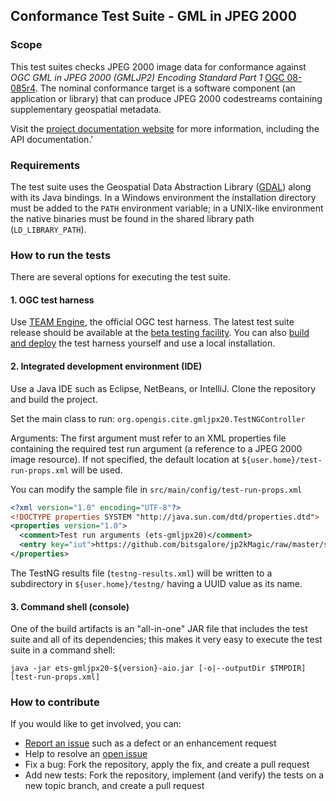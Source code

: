 ## Conformance Test Suite - GML in JPEG 2000

### Scope

This test suites checks JPEG 2000 image data for conformance against _OGC GML 
in JPEG 2000 (GMLJP2) Encoding Standard Part 1_ [OGC 08-085r4](http://docs.opengeospatial.org/is/08-085r4/08-085r4.html).
The nominal conformance target is a software component (an application or library) 
that can produce JPEG 2000 codestreams containing supplementary geospatial metadata.

Visit the [project documentation website](http://opengeospatial.github.io/ets-gmljpx20/) 
for more information, including the API documentation.'


### Requirements

The test suite uses the Geospatial Data Abstraction Library ([GDAL](http://www.gdal.org/)) 
along with its Java bindings. In a Windows environment the installation directory 
must be added to the `PATH` environment variable; in a UNIX-like environment the 
native binaries must be found in the shared library path (`LD_LIBRARY_PATH`).


### How to run the tests
There are several options for executing the test suite.

#### 1. OGC test harness

Use [TEAM Engine](https://github.com/opengeospatial/teamengine), the official OGC test harness.
The latest test suite release should be available at the [beta testing facility](http://cite.opengeospatial.org/te2/). 
You can also [build and deploy](https://github.com/opengeospatial/teamengine) the test 
harness yourself and use a local installation.

#### 2. Integrated development environment (IDE)
Use a Java IDE such as Eclipse, NetBeans, or IntelliJ. Clone the repository and build the project.

Set the main class to run: `org.opengis.cite.gmljpx20.TestNGController`

Arguments: The first argument must refer to an XML properties file containing the 
required test run argument (a reference to a JPEG 2000 image resource). If not 
specified, the default location at `${user.home}/test-run-props.xml` will be used.
   
You can modify the sample file in `src/main/config/test-run-props.xml`

```xml   
<?xml version="1.0" encoding="UTF-8"?>
<!DOCTYPE properties SYSTEM "http://java.sun.com/dtd/properties.dtd">
<properties version="1.0">
  <comment>Test run arguments (ets-gmljpx20)</comment>
  <entry key="iut">https://github.com/bitsgalore/jp2kMagic/raw/master/sampleImages/balloon.jp2</entry>
</properties>
```

The TestNG results file (`testng-results.xml`) will be written to a subdirectory
in `${user.home}/testng/` having a UUID value as its name.

#### 3. Command shell (console)

One of the build artifacts is an "all-in-one" JAR file that includes the test 
suite and all of its dependencies; this makes it very easy to execute the test 
suite in a command shell:

`java -jar ets-gmljpx20-${version}-aio.jar [-o|--outputDir $TMPDIR] [test-run-props.xml]`


### How to contribute

If you would like to get involved, you can:

* [Report an issue](https://github.com/opengeospatial/ets-gmljpx20/issues) such as a defect or 
an enhancement request
* Help to resolve an [open issue](https://github.com/opengeospatial/ets-gmljpx20/issues?q=is%3Aopen)
* Fix a bug: Fork the repository, apply the fix, and create a pull request
* Add new tests: Fork the repository, implement (and verify) the tests on a new topic branch, 
and create a pull request
